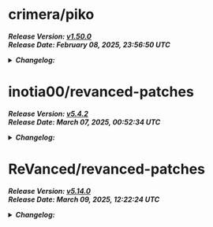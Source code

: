 # crimera/piko

***Release Version: [v1.50.0](https://github.com/crimera/piko/releases/tag/v1.50.0)***  
***Release Date: February 08, 2025, 23:56:50 UTC***  
<details>
<summary><b><i>Changelog:</i></b></summary>

## [1.50.0](https://github.com/crimera/piko/compare/v1.49.1...v1.50.0) (2025-02-08)

### Features

* **Translations:** Update `Japanese` ([039aac3](https://github.com/crimera/piko/commit/039aac304215858769c794684f837719edad9790))
</details>

# inotia00/revanced-patches

***Release Version: [v5.4.2](https://github.com/inotia00/revanced-patches/releases/tag/v5.4.2)***  
***Release Date: March 07, 2025, 00:52:34 UTC***  
<details>
<summary><b><i>Changelog:</i></b></summary>

YouTube
==
- feat(YouTube - Settings): When the search bar in the RVX settings is activated, clicking the back button closes the search bar instead of leaving the RVX settings https://github.com/inotia00/ReVanced_Extended/issues/2723
- feat(YouTube - SponsorBlock): After the skip button is automatically hidden, makes the visibility of the skip button match the player control's https://github.com/inotia00/revanced-patches/pull/142
- fix(YouTube - Player components): `Disable player popup panels` doesn't work sometimes https://github.com/inotia00/ReVanced_Extended/issues/2814
- fix(YouTube - Return YouTube Dislike): Use correct number formatting if using a different RVX language
- fix(YouTube - Spoof streaming data): Change Default client to `Android TV` (Match with ReVanced)
- fix(YouTube - Spoof streaming data): Skip response encryption in OnesiePlayerRequest https://github.com/ReVanced/revanced-patches/pull/4521
- fix(YouTube - Spoof streaming data): Update Android VR InnerTube client (Needs testing)


YouTube Music
==
- chore(YouTube Music): Clarify strings
- feat(YouTube Music): Add `Disable QUIC protocol` patch https://github.com/inotia00/ReVanced_Extended/issues/2763
- fix(YouTube Music - Custom header): Patch error occurs in a specific environment
- fix(YouTube Music - Disable Cairo splash animation): 8.05.51 is not included in the support version https://github.com/inotia00/ReVanced_Extended/issues/2792
- fix(YouTube Music - Disable music video in album): Piped API not available https://github.com/inotia00/ReVanced_Extended/issues/2793
- fix(YouTube Music - Hide ads): `Hide premium promotion popups` setting hides the playlist dialog https://github.com/inotia00/ReVanced_Extended/issues/2798
- fix(YouTube Music - Hide layout components): `Hide sound search button` setting is not added to 8.05.51+


Shared
==
- build: Bump Gradle
- chore: Fix spelling of 'seekbar' https://github.com/inotia00/revanced-patches/pull/143
- fix(Hide ads): Change the default value of `Hide fullscreen ads` to false and add limitations to the description (Closes https://github.com/inotia00/ReVanced_Extended/issues/2812)


Announcement
==
- YouTube Music's support version has been upgraded to **7.25.53 / 8.05.51**, but please read the following issue and upgrade only if necessary: [About 7.25.53](https://github.com/inotia00/ReVanced_Extended/issues/2554), [About 8.05.51](https://github.com/inotia00/ReVanced_Extended/issues/2769).
- Compatible ReVanced Manager: [RVX Manager v1.23.5 (fork)](https://github.com/inotia00/revanced-manager/releases/tag/v1.23.5).


Contribute to translation
==
- [YouTube](https://crowdin.com/project/revancedextended)
- [YT Music](https://crowdin.com/project/revancedmusicextended)
</details>

# ReVanced/revanced-patches

***Release Version: [v5.14.0](https://github.com/ReVanced/revanced-patches/releases/tag/v5.14.0)***  
***Release Date: March 09, 2025, 12:22:24 UTC***  
<details>
<summary><b><i>Changelog:</i></b></summary>

# [5.14.0](https://github.com/ReVanced/revanced-patches/compare/v5.13.0...v5.14.0) (2025-03-09)


### Bug Fixes

* **Boost for reddit - Client spoof:** Use a different user agent to combat Reddit's API issues ([5d3c817](https://github.com/ReVanced/revanced-patches/commit/5d3c8175b34a3f6ae2732b25db0851773a8c000d))
* **YouTube - Change form factor:** Restore Automotive form factor watch history menu, channel pages, and community posts ([#4541](https://github.com/ReVanced/revanced-patches/issues/4541)) ([aa5c001](https://github.com/ReVanced/revanced-patches/commit/aa5c001968446e5270c756256724e917009612cd))
* **YouTube - Hide ads:** Hide new type of buttoned ad ([#4528](https://github.com/ReVanced/revanced-patches/issues/4528)) ([4387a7b](https://github.com/ReVanced/revanced-patches/commit/4387a7b131f49729e902e008bb4cec073635c040))
* **YouTube - Hide layout components:** Do not hide Movie/Courses start page content if 'Hide horizontal shelves' is enabled ([62a6164](https://github.com/ReVanced/revanced-patches/commit/62a6164b88b64200b517a5ba6b800d8214dbbad8))
* **YouTube - Theme:** Resolve dark mode startup crash with Android 9.0 ([741c2d5](https://github.com/ReVanced/revanced-patches/commit/741c2d59406f5d602554bb3a3c0b8982f42848b4))
* **YouTube:** Change language settings menu to use native language names ([#4568](https://github.com/ReVanced/revanced-patches/issues/4568)) ([6f3f8fd](https://github.com/ReVanced/revanced-patches/commit/6f3f8fdce05501e4fa4423c2170a916fbea3b199))
* **YouTube:** Combine `Restore old video quality menu` and `Remember video quality` into `Video quality` patch ([#4552](https://github.com/ReVanced/revanced-patches/issues/4552)) ([ee67b76](https://github.com/ReVanced/revanced-patches/commit/ee67b763d5c5947a5b1ef4420b1efa820ed6af83))


### Features

* **Infinity for Reddit:** Add support for package name on IzzyOnDroid ([#4554](https://github.com/ReVanced/revanced-patches/issues/4554)) ([cf9f959](https://github.com/ReVanced/revanced-patches/commit/cf9f959923076c10a7f0a29f6ba277f5a055ec07))
* **Spotify:** Add `Spoof signature` patch ([#4576](https://github.com/ReVanced/revanced-patches/issues/4576)) ([3646c70](https://github.com/ReVanced/revanced-patches/commit/3646c70556b67a6b7ecf9b86869ebf03c3611333))
* **YouTube - Remember video quality:** Add separate Shorts default quality settings ([#4543](https://github.com/ReVanced/revanced-patches/issues/4543)) ([88142ab](https://github.com/ReVanced/revanced-patches/commit/88142ab464192b564b1b8d56a6b45663f77f5e00))



</details>

